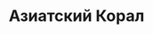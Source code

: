 ---
layout: wave_post
title: Азиатский Корал
image: /assets/images/asian_coral.jpg
alt: asian_coral
dates: 16.04.2025
dateb: 13.03.2025
---